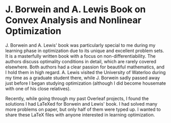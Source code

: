 # J. Borwein and A. Lewis Book on Convex Analysis and Nonlinear Optimization

J. Borwein and A. Lewis' book was particularly special to me during my learning phase in optimization due to its unique and excellent problem sets. It is a masterfully written book with a focus on non-differentiability. The authors discuss optimality conditions in detail, which are rarely covered elsewhere. Both authors had a clear passion for beautiful mathematics, and I hold them in high regard. A. Lewis visited the University of Waterloo during my time as a graduate student there, while J. Borwein sadly passed away just before I began studying optimization (although I did become housemate with one of his close relatives).

Recently, while going through my past Overleaf projects, I found the solutions I had LaTeXed for Borwein and Lewis' book. I had solved many more problems on paper, but only half of them were typed up. I wanted to share these LaTeX files with anyone interested in learning optimization.


